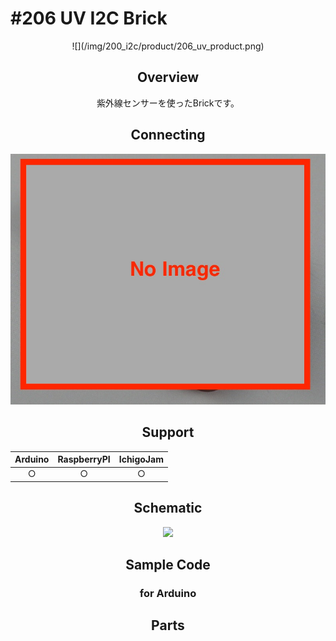 # #206 UV I2C Brick

<center>![](/img/200_i2c/product/206_uv_product.png)
<!--COLORME-->

## Overview
紫外線センサーを使ったBrickです。

## Connecting
![](/img/200_i2c/connect/206.jpg)

## Support
|Arduino|RaspberryPI|IchigoJam|
|:--:|:--:|:--:|
|○|○|○|

## Schematic
![](/img/200_i2c/schematic/206_uv_connect.png)

## Sample Code
### for Arduino

## Parts
